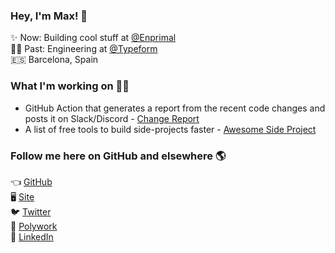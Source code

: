 ### Hey, I'm Max! 👋

✨ Now: Building cool stuff at [@Enprimal](https://github.com/enprimal) <br>
👨‍💻 Past: Engineering at [@Typeform](https://github.com/Typeform/) <br>
🇪🇸 Barcelona, Spain <br>

### What I'm working on 👨‍💻

* GitHub Action that generates a report from the recent code changes and posts it on Slack/Discord - [Change Report](https://github.com/maxprilutskiy/change-report)
* A list of free tools to build side-projects faster - [Awesome Side Project](https://github.com/maxprilutskiy/awesome-side-project) <br>


### Follow me here on GitHub and elsewhere 🌎

👈 [GitHub](https://github.com/maxprilutskiy) <br>
🖥️ [Site](https://maxprilutskiy.com) <br>
🐦 [Twitter](https://twitter.com/intent/follow?original_referer=https%3A%2F%2Fgithub.com&screen_name=MaxPrilutskiy) <br>
🤝 [Polywork](https://www.polywork.com/maxprilutskiy) <br>
💼 [LinkedIn](https://www.linkedin.com/mynetwork/discovery-see-all/?usecase=PEOPLE_FOLLOWS&followMember=maxprilutskiy) <br>
